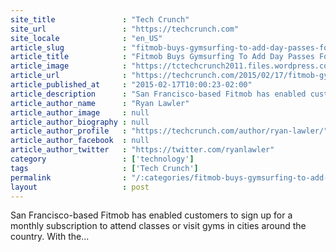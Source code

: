 ```yaml
---
site_title               : "Tech Crunch"
site_url                 : "https://techcrunch.com"
site_locale              : "en_US"
article_slug             : "fitmob-buys-gymsurfing-to-add-day-passes-for-more-than-200-gyms"
article_title            : "Fitmob Buys Gymsurfing To Add Day Passes For More Than 200 Gyms"
article_image            : "https://tctechcrunch2011.files.wordpress.com/2015/02/fitmob-gymsurfing.jpg?w=764&h=400&crop=1"
article_url              : "https://techcrunch.com/2015/02/17/fitmob-gymsurfing/"
article_published_at     : "2015-02-17T10:00:23-02:00"
article_description      : "San Francisco-based Fitmob has enabled customers to sign up for a monthly subscription to attend classes or visit gyms in cities around the country. With the..."
article_author_name      : "Ryan Lawler"
article_author_image     : null
article_author_biography : null
article_author_profile   : "https://techcrunch.com/author/ryan-lawler/"
article_author_facebook  : null
article_author_twitter   : "https://twitter.com/ryanlawler"
category                 : ['technology']
tags                     : ['Tech Crunch']
permalink                : "/:categories/fitmob-buys-gymsurfing-to-add-day-passes-for-more-than-200-gyms/"
layout                   : post
---
```


San Francisco-based Fitmob has enabled customers to sign up for a monthly subscription to attend classes or visit gyms in cities around the country. With the...
